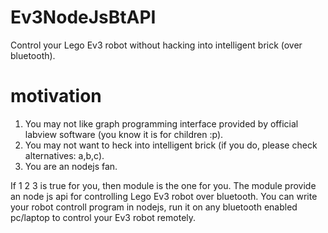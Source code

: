 Ev3NodeJsBtAPI
==============

Control your Lego Ev3 robot without hacking into intelligent brick (over bluetooth).

motivation 
==============
1. You may not like graph programming interface provided by official labview software (you know it is for children :p).
2. You may not want to heck into intelligent brick (if you do, please check alternatives: a,b,c).
3. You are an nodejs fan.

If 1 2 3 is true for you, then module is the one for you. 
The module provide an node js api for controlling Lego Ev3 robot over bluetooth. 
You can write your robot controll program in nodejs, run it on any bluetooth enabled pc/laptop to control your Ev3 robot remotely.
